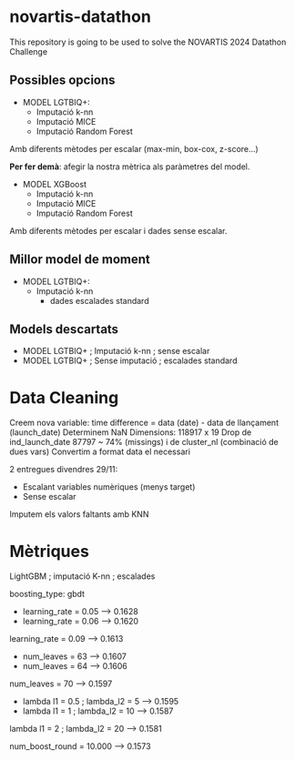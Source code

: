 # novartis-datathon
This repository is going to be used to solve the NOVARTIS 2024 Datathon Challenge

## Possibles opcions
- MODEL LGTBIQ+:
  - Imputació k-nn
  - Imputació MICE
  - Imputació Random Forest

Amb diferents mètodes per escalar (max-min, box-cox, z-score...)

**Per fer demà**: afegir la nostra mètrica als paràmetres del model.

- MODEL XGBoost
  - Imputació k-nn
  - Imputació MICE
  - Imputació Random Forest

Amb diferents mètodes per escalar i dades sense escalar.

## Millor model de moment
- MODEL LGTBIQ+:
  - Imputació k-nn
    - dades escalades standard
   
## Models descartats
- MODEL LGTBIQ+ ; Imputació k-nn ; sense escalar
- MODEL LGTBIQ+ ; Sense imputació ; escalades standard



# Data Cleaning

Creem nova variable: time difference = data (date) - data de llançament (launch_date)
Determinem NaN
Dimensions: 118917 x 19 
Drop de ind_launch_date 87797 ~ 74% (missings) i de cluster_nl (combinació de dues vars)
Convertim a format data el necessari

2 entregues divendres 29/11: 
- Escalant variables numèriques (menys target)
- Sense escalar

Imputem els valors faltants amb KNN


# Mètriques

LightGBM ; imputació K-nn ; escalades

boosting_type: gbdt
  - learning_rate = 0.05 --> 0.1628
  - learning_rate = 0.06 --> 0.1620

learning_rate = 0.09 --> 0.1613
  - num_leaves = 63 --> 0.1607
  - num_leaves = 64 --> 0.1606

num_leaves = 70 --> 0.1597
  - lambda l1 = 0.5 ; lambda_l2 = 5 --> 0.1595
  - lambda l1 = 1 ; lambda_l2 = 10 --> 0.1587 

lambda l1 = 2 ; lambda_l2 = 20 --> 0.1581

num_boost_round = 10.000 --> 0.1573






